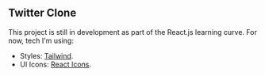 ## Twitter Clone

This project is still in development as part of the React.js learning curve. For now, tech I'm using:

- Styles: [Tailwind](https://tailwindcss.com/).
- UI Icons: [React Icons](https://react-icons.github.io/react-icons/).